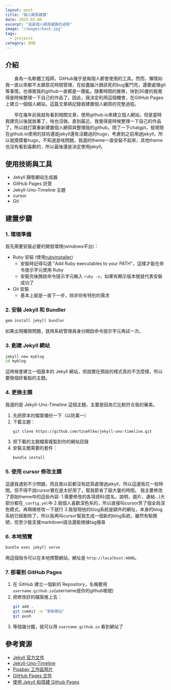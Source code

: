 ```yaml
---
layout: post
title: "個人網頁建置"
date: 2025-02-06
excerpt: "這是個人網頁建置的過程"
image: "/images/back.jpg"
tags: 
  - projects
category: 技術
---
```


## 介紹
　　身為一名軟體工程師，GitHub幾乎是每個人都會使用的工具。然而，懶惰如我一直以來都不太願意花時間管理，在絞盡腦汁跟該死的bug奮鬥完，還要處理git等事情，也導致我的github一直都是一團亂。隨著時間的推移，快到30歲的我覺得是時候整理一下自己的作品了。因此，我決定利用這個機會，在GitHub Pages上建立一個個人網站，這篇文章將記錄我建置個人網頁的完整過程。

　　早在幾年前我就有看到相關文章，使用github.io來建立個人網站，但是當時我建完以後就放著了，啥也沒做。直到最近，我覺得是時候整理一下自己的作品了，所以就打算重新建置個人網頁與整理我的github。問了一下chatgpt，發現現在github.io使用的技術還是jekyll還有沒聽過的hugo，考慮到之前用過jekyll，所以就摸摸看hugo，不知道是啥問題，我選的theme一直安裝不起來，其他theme也沒有看到喜歡的，所以最後還是決定使用jekyll。

## 使用技術與工具
- Jekyll 靜態網站生成器
- GitHub Pages 託管
- Jekyll-Uno-Timeline 主題
- cursor
- Git

## 建置步驟

### 1. 環境準備
首先需要安裝必要的開發環境(windows平台)：
- Ruby 安裝 (使用[rubyinstaller](https://rubyinstaller.org/))
  - 安裝時記得勾選 "Add Ruby executables to your PATH"，這樣才能在命令提示字元使用 Ruby
  - 安裝完後開啟命令提示字元輸入 `ruby -v`，如果有顯示版本號就代表安裝成功了
- Git 安裝
  - 基本上就是一直下一步，除非你有特別的需求

### 2. 安裝 Jekyll 和 Bundler
```bash
gem install jekyll bundler
```
如果出現權限問題，就用系統管理員身分開啟命令提示字元再試一次。

### 3. 創建 Jekyll 網站
```bash
jekyll new myblog
cd myblog
```
這時候會建立一個基本的 Jekyll 網站，但說實在預設的樣式真的不怎麼樣，所以要換個好看點的主題。

### 4. 更換主題
我選的是 Jekyll-Uno-Timeline 這個主題，主要是因為它比較符合我的審美。
1. 先把原本的檔案備份一下（以防萬一）
2. 下載主題：
   ```bash
   git clone https://github.com/tzuehlke/jekyll-uno-timeline.git
   ```
3. 把下載的主題檔案複製到你的網站目錄
4. 安裝主題需要的套件：
   ```bash
   bundle install
   ```

### 5. 使用 cursor 修改主題
這邊我遇到不少問題，而且我以前都沒有認真處理過jekyll，所以這邊我花一些時間。但不得不說cursor實在是太好用了，幫我節省了超大量的時間。
我主要修改了原始theme中的這些內容:
1.需要修改的各項資料(姓名，說明，圖片，連結...)大部分都在`_config.yml`中
2.我個人喜歡深色系的，所以直接叫cursor弄了個全局深色模式，再稍微修改一下就行
3.我發現他的blog系統是額外的網址，本身的blog系統已經刪除了，所以我再叫cursor幫我生成一個新的blog系統，雖然有點簡陋，但至少能支援markdown語法還能根據tag搜尋


### 6. 本地預覽
```bash
bundle exec jekyll serve
```
用這個指令可以在本地預覽網站，網址是 `http://localhost:4000`。


### 7. 部署到 GitHub Pages
1. 在 GitHub 建立一個新的 Repository，名稱要用 `username.github.io`(username是你的github帳號)
2. 把修改好的檔案推上去：
   ```bash
   git add .
   git commit -m "更新網站"
   git push
   ```
3. 等個幾分鐘，就可以用 `username.github.io` 看到網站了


## 參考資源
- [Jekyll 官方文件](https://jekyllrb.com/docs/)
- [Jekyll-Uno-Timeline](https://github.com/tzuehlke/jekyll-uno-timeline/)
- [Pixabay 工作區照片](https://pixabay.com/photos/desk-laptop-notebook-pen-workspace-593327/)
- [GitHub Pages 文件](https://docs.github.com/pages)
- [使用 Jekyll 和搭建 Github Pages](https://hackmd.io/@CynthiaChuang/Setting-Up-a-GitHub-Pages-Site-with-Jekyll) 